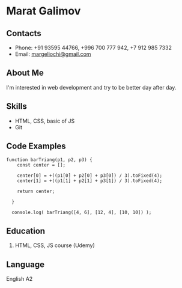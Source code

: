 # Marat Galimov

## Contacts

* Phone: +91 93595 44766,
         +996 700 777 942,
         +7 912 985 7332
* Email: margeliochi@gmail.com

## About Me

I'm interested in web development and try to be better day after day.

## Skills

* HTML, CSS, basic of JS
* Git

## Code Examples
```
function barTriang(p1, p2, p3) {
    const center = [];
          
    center[0] = +((p1[0] + p2[0] + p3[0]) / 3).toFixed(4);   
    center[1] = +((p1[1] + p2[1] + p3[1]) / 3).toFixed(4);
    
    return center;
    
  }

  console.log( barTriang([4, 6], [12, 4], [10, 10]) );
```

## Education

1. HTML, CSS, JS course (Udemy)

## Language

English A2